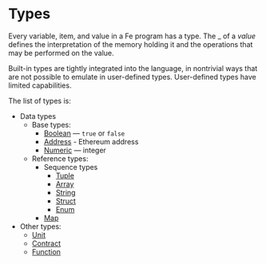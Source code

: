 # Types

Every variable, item, and value in a Fe program has a type. The _ of a
*value* defines the interpretation of the memory holding it and the operations
that may be performed on the value.

Built-in types are tightly integrated into the language, in nontrivial ways
that are not possible to emulate in user-defined types. User-defined types have
limited capabilities.

The list of types is:

* Data types
    * Base types:
        * [Boolean] — `true` or `false`
        * [Address] - Ethereum address
        * [Numeric] — integer
    * Reference types:
        * Sequence types
            * [Tuple]
            * [Array]
            * [String]
            * [Struct]
            * [Enum]
        * [Map]
* Other types:
    * [Unit]
    * [Contract]
    * [Function]


[Array]: array.md
[Boolean]:boolean.md
[Address]:address.md
[Numeric]:numeric.md
[Tuple]: tuple.md
[String]: string.md
[Struct]: struct.md
[Enum]: enum.md
[Map]: map.md
[Unit]: unit.md
[Contract]: contract.md
[Function]: function.md